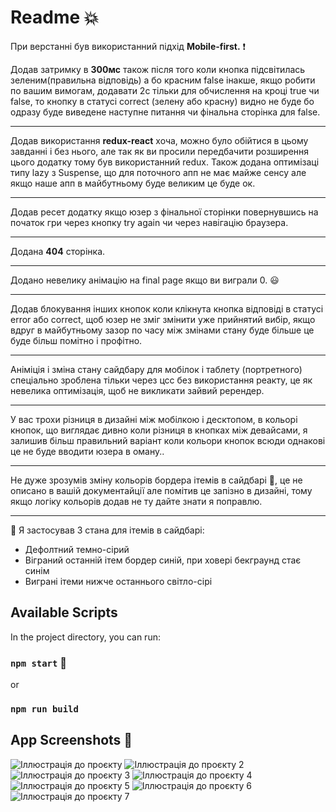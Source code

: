 # Readme :boom:

При верстанні був використанний підхід **Mobile-first.** :exclamation:

Додав затримку в **300мс** також після того коли кнопка підсвітилась зеленим(правильна відповідь) а бо красним false інакше, якщо робити по вашим вимогам, додавати 2с тільки для обчислення на кроці true чи false, то  кнопку в статусі correct (зелену або красну) видно не буде бо одразу буде виведене наступне питання чи фінальна сторінка для false.

------------


Додав використання **redux-react** хоча, можно було обійтися в цьому завданні і без нього, але так як ви просили передбачити розширення цього додатку тому був використанний redux.
Також додана оптимізаці типу lazy з Suspense, що для поточного апп не має майже сенсу але якщо наше апп в майбутньому буде великим це буде ок.

------------


Додав ресет додатку якщо юзер з фінальної сторінки повернувшись на початок гри через кнопку try again чи через навігацію браузера.

------------


Додана **404** сторінка.

------------

Додано невелику анімацію на final page якщо ви виграли 0. :smiley:

------------

Додав блокування інших кнопок коли клікнута кнопка відповіді в статусі error або correct, щоб юзер не зміг змінити уже прийнятий вибір, якщо вдруг в майбутньому зазор по часу між змінами стану буде більше це буде більш помітно і профітно.

------------


Аніміція і зміна стану сайдбару для мобілок і таблету (портретного) спеціально зроблена тільки через цсс без використання реакту, це як невелика оптимізація, щоб не викликати зайвий ререндер.

------------


У вас трохи різниця в дизайні між мобілкою і десктопом, в кольорі кнопок, що виглядає дивно коли різниця в кнопках  між девайсами, я залишив більш правильний варіант коли кольори кнопок всюди однакові це не буде вводити юзера в оману..

------------


Не дуже зрозумів зміну кольорів бордера ітемів в сайдбарі :pray:, це не описано в вашій документайції  але помітив це запізно в дизайні, тому якщо логіку кольорів додав не ту  дайте знати я поправлю.

------------


:pushpin: Я застосував 3 стана для ітемів в сайдбарі:
- Дефолтний темно-сірий 
- Віграний останній ітем бордер синій, при ховері бекграунд стає синім
- Виграні ітеми нижче останнього світло-сірі

## Available Scripts

In the project directory, you can run:

### `npm start` :tada:
or
### `npm run build`

## App Screenshots :eyes:

![Іллюстрація до проєкту](https://i.imgur.com/4xBAO9A.png)
![Іллюстрація до проєкту 2](https://i.imgur.com/UNfTNnY.png)
![Іллюстрація до проєкту 3](https://i.imgur.com/UNw63Ji.png)
![Іллюстрація до проєкту 4](https://i.imgur.com/AAXciJr.png)
![Іллюстрація до проєкту 5](https://i.imgur.com/Vs2Ssx3.png)
![Іллюстрація до проєкту 6](https://i.imgur.com/GeMVCqw.png)
![Іллюстрація до проєкту 7](https://i.imgur.com/aCphH2D.png)
